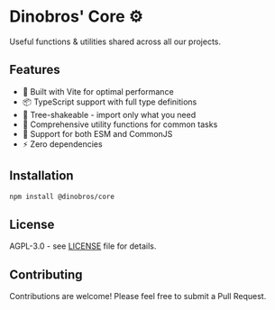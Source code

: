 # Dinobros' Core ⚙️

Useful functions & utilities shared across all our projects.

## Features

- 🚀 Built with Vite for optimal performance
- 📦 TypeScript support with full type definitions
- 🌳 Tree-shakeable - import only what you need
- 📝 Comprehensive utility functions for common tasks
- 🔧 Support for both ESM and CommonJS
- ⚡ Zero dependencies

## Installation

```bash
npm install @dinobros/core
```

## License

AGPL-3.0 - see [LICENSE](LICENSE) file for details.

## Contributing

Contributions are welcome! Please feel free to submit a Pull Request.
